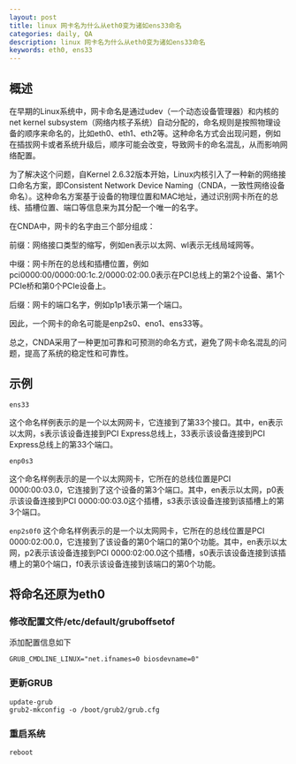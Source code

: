 ```yaml
---
layout: post
title: linux 网卡名为什么从eth0变为诸如ens33命名
categories: daily, QA
description: linux 网卡名为什么从eth0变为诸如ens33命名
keywords: eth0, ens33
---
```


## 概述
在早期的Linux系统中，网卡命名是通过udev（一个动态设备管理器）和内核的net kernel subsystem（网络内核子系统）自动分配的，命名规则是按照物理设备的顺序来命名的，比如eth0、eth1、eth2等。这种命名方式会出现问题，例如在插拔网卡或者系统升级后，顺序可能会改变，导致网卡的命名混乱，从而影响网络配置。

为了解决这个问题，自Kernel 2.6.32版本开始，Linux内核引入了一种新的网络接口命名方案，即Consistent Network Device Naming（CNDA，一致性网络设备命名）。这种命名方案基于设备的物理位置和MAC地址，通过识别网卡所在的总线、插槽位置、端口等信息来为其分配一个唯一的名字。

在CNDA中，网卡的名字由三个部分组成：

前缀：网络接口类型的缩写，例如en表示以太网、wl表示无线局域网等。

中缀：网卡所在的总线和插槽位置，例如pci0000:00/0000:00:1c.2/0000:02:00.0表示在PCI总线上的第2个设备、第1个PCIe桥和第0个PCIe设备上。

后缀：网卡的端口名字，例如p1p1表示第一个端口。 

因此，一个网卡的命名可能是enp2s0、eno1、ens33等。

总之，CNDA采用了一种更加可靠和可预测的命名方式，避免了网卡命名混乱的问题，提高了系统的稳定性和可靠性。

## 示例
`ens33`

这个命名样例表示的是一个以太网网卡，它连接到了第33个接口。其中，en表示以太网，s表示该设备连接到PCI Express总线上，33表示该设备连接到PCI Express总线上的第33个端口。

`enp0s3`

这个命名样例表示的是一个以太网网卡，它所在的总线位置是PCI 0000:00:03.0，它连接到了这个设备的第3个端口。其中，en表示以太网，p0表示该设备连接到PCI 0000:00:03.0这个插槽，s3表示该设备连接到该插槽上的第3个端口。

`enp2s0f0`
这个命名样例表示的是一个以太网网卡，它所在的总线位置是PCI 0000:02:00.0，它连接到了该设备的第0个端口的第0个功能。其中，en表示以太网，p2表示该设备连接到PCI 0000:02:00.0这个插槽，s0表示该设备连接到该插槽上的第0个端口，f0表示该设备连接到该端口的第0个功能。

## 将命名还原为eth0

### 修改配置文件/etc/default/gruboffsetof
添加配置信息如下
```shell
GRUB_CMDLINE_LINUX="net.ifnames=0 biosdevname=0" 
```

### 更新GRUB
```shell
update-grub
grub2-mkconfig -o /boot/grub2/grub.cfg
```

### 重启系统
```shell
reboot
```
